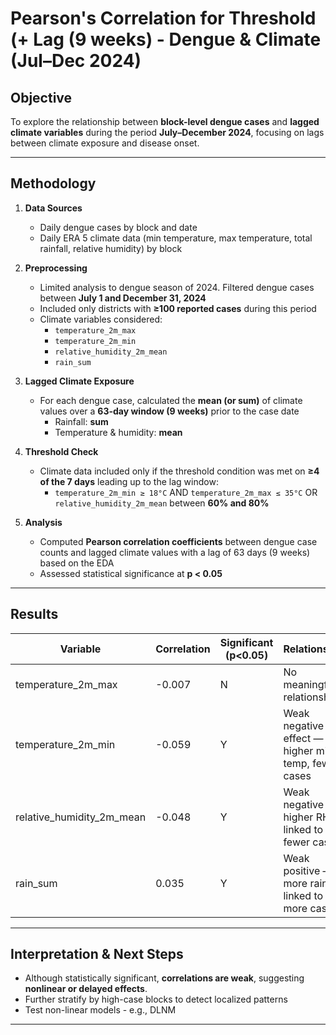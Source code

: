 # Pearson's Correlation for Threshold (+ Lag (9 weeks) - Dengue & Climate (Jul–Dec 2024)

## Objective
To explore the relationship between **block-level dengue cases** and **lagged climate variables** during the period **July–December 2024**, focusing on lags between climate exposure and disease onset.

---

## Methodology

1. **Data Sources**
   - Daily dengue cases by block and date
   - Daily ERA 5 climate data (min temperature, max temperature, total rainfall, relative humidity) by block

2. **Preprocessing**
   - Limited analysis to dengue season of 2024. Filtered dengue cases between **July 1 and December 31, 2024**
   - Included only districts with **≥100 reported cases** during this period
   - Climate variables considered:
     - `temperature_2m_max`
     - `temperature_2m_min`
     - `relative_humidity_2m_mean`
     - `rain_sum`

3. **Lagged Climate Exposure**
   - For each dengue case, calculated the **mean (or sum)** of climate values over a **63-day window (9 weeks)** prior to the case date
     - Rainfall: **sum**
     - Temperature & humidity: **mean**

4. **Threshold Check**
   - Climate data included only if the threshold condition was met on **≥4 of the 7 days** leading up to the lag window:
     - `temperature_2m_min ≥ 18°C` AND `temperature_2m_max ≤ 35°C` OR `relative_humidity_2m_mean` between **60% and 80%**

5. **Analysis**
   - Computed **Pearson correlation coefficients** between dengue case counts and lagged climate values with a lag of 63 days (9 weeks) based on the EDA
   - Assessed statistical significance at **p < 0.05**

---

## Results

| Variable                   | Correlation | Significant (p<0.05) | Relationship                                      |
|----------------------------|-------------|-----------------------|-----------------------------------------------------|
| temperature_2m_max         | -0.007      |  N                    | No meaningful relationship                          |
| temperature_2m_min         | -0.059      |  Y                    | Weak negative effect — higher min temp, fewer cases |
| relative_humidity_2m_mean | -0.048      | Y                 | Weak negative — higher RH linked to fewer cases     |
| rain_sum                  | 0.035       | Y                 | Weak positive — more rain linked to more cases      |

---

## Interpretation & Next Steps

- Although statistically significant, **correlations are weak**, suggesting **nonlinear or delayed effects**.
- Further stratify by high-case blocks to detect localized patterns
- Test non-linear models - e.g., DLNM



---

